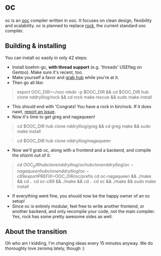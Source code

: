 # oc

oc is an [ooc](http://ooc-lang.org) compiler written in ooc. It focuses on clean design, flexibility and scalability. oc is planned to replace [rock](http://github.com/nddrylliog/rock), the current standard ooc compiler.

## Building & installing

You can install oc easily in only 42 steps:

  * Install boehm-gc, **with thread support** (e.g. 'threads' USEflag on Gentoo). Make sure it's recent, too.
  * Make yourself a favor and [grab hub](http://defunkt.io/hub/) while you're at it.
  * Then go all like:

> export OOC_DIR=~/ooc
> mkdir -p $OOC_DIR && cd $OOC_DIR
> hub clone nddrylliog/rock && cd rock
> make rescue && sudo make install

  * This should end with 'Congrats! You have a rock in bin/rock. If it does nawt, [report an issue](https://github.com/nddrylliog/rock/issues).
  * Now it's time to get greg and nagaqueen!

> cd $OOC_DIR
> hub clone nddrylliog/greg && cd greg
> make && sudo make install

> cd $OOC_DIR
> hub clone nddrylliog/nagaqueen

  * Now we'll grab oc, along with a frontend and a backend, and compile the shiznit out of it:

> cd $OOC_DIR
> hub clone nddrylliog/oc
> hub clone nddrylliog/oc-nagaqueen
> hub clone nddrylliog/oc-c89
> export PREFIX=$OOC_DIR/oc/prefix
> cd oc-nagaqueen && ./make && cd ..
> cd oc-c89 && ./make && cd ..
> cd oc && ./make && sudo make install

  * If everything went fine, you should now be the happy owner of an oc setup!
  * Since oc is entirely modular, feel free to write another frontend, or another
    backend, and only recompile your code, not the main compiler. Yes, rock has
    some pretty awesome sides as well.

## About the transition

Oh who am I kidding, I'm changing ideas every 15 minutes anyway. We do thoroughly love zeromq lately, though :)